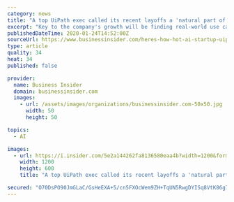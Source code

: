 ```yaml
---
category: news
title: "A top UiPath exec called its recent layoffs a 'natural part of the evolution.' Here's how the hot AI startup now plans to scale in 2020."
excerpt: "Key to the company's growth will be finding real-world use cases of its platform that allows firms to automate mundane and repetitive computer tasks."
publishedDateTime: 2020-01-24T14:52:00Z
sourceUrl: https://www.businessinsider.com/heres-how-hot-ai-startup-uipath-plans-grow-after-layoffs-2020-1
type: article
quality: 34
heat: 34
published: false

provider:
  name: Business Insider
  domain: businessinsider.com
  images:
    - url: /assets/images/organizations/businessinsider.com-50x50.jpg
      width: 50
      height: 50

topics:
  - AI

images:
  - url: https://i.insider.com/5e2a144262fa8136580eaa4b?width=1200&format=jpeg
    width: 1200
    height: 600
    title: "A top UiPath exec called its recent layoffs a 'natural part of the evolution.' Here's how the hot AI startup now plans to scale in 2020."

secured: "O70DsPO90JmGLaC/GsHeEXA+5/cn5FXOcWem9ZH+TqUN5RwgDYISq8VtK86g7y0F5u8sn4OYSHEMYncNiZMbnMtfrOnbSnC112Fm5j9I9mH4NZ1iUNNW0bSmjJ9Nna8vJnHFX/R1NjuQxLaYniGvgr0+ZLofLar2+rbkU3HigduoheE726+K8z4Q1mDsw4dKZct/ZlrYKNWZmFAvqQk3WIjzZRT3AmXwspuGx791KjQJrJ7HLBxDkGQgo0ZqmVQx8oh0+G2+6mxFkux/WFSnDaWwiw1ZKJZYZ1ge9WU4tYN1ZhjOEPug7nMZDXhTmsExewT64gwDtzIbQG09iizysCkH5pGYi1+Bd+fA/iAF3pKMQGYo9FDJ/HT3oP8vQuSncBoE/rhwmDFE1PdTORFOh4zEa0ahuiSUgg5wzQ7my/BJjXU26DRX2EzCI3W0h/KOiqJxZ8dE8n0L4yEBF023NDzE8VOrylo5gOK/HnoQJrs=;rLsJ8ZXQu3Nw6uL/HzIO3Q=="
---
```


